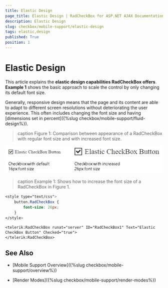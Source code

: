```yaml
---
title: Elastic Design
page_title: Elastic Design | RadCheckBox for ASP.NET AJAX Documentation
description: Elastic Design
slug: checkbox/mobile-support/elastic-design
tags: elastic,design
published: True
position: 1
---
```


# Elastic Design

This article explains the **elastic design capabilities RadCheckBox offers**. **Example 1** shows the basic approach to scale the control by only changing its default font size.

Generally, responsive design means that the page and its content are able to adapt to different screen resolutions without deteriorating the user experience. This often includes changing the font size and having [dimensions set in percent]({%slug checkbox/mobile-support/fluid-design%}).

>caption Figure 1: Comparison between appearance of a RadCheckBox with regular font size and with increased font size.

![checkbox-elastic-design](images/checkbox-elastic-design.png)

>caption Example 1: Shows how to increase the font size of a RadCheckBox in Figure 1.

````CSS
<style type="text/css">
	button.RadCheckBox {
		font-size: 26px;
	}
</style>
````

````ASP.NET
<telerik:RadCheckBox runat="server" ID="RadCheckBox1" Text="Elastic CheckBox Button" Checked="true">
</telerik:RadCheckBox>
````

## See Also

 * [Mobile Support Overview]({%slug checkbox/mobile-support/overview%})

 * [Render Modes]({%slug checkbox/mobile-support/render-modes%})

